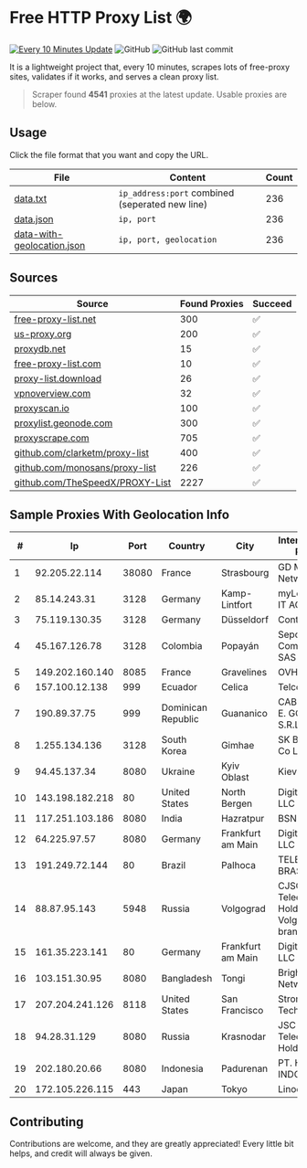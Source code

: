 
# Free HTTP Proxy List 🌍

[![Every 10 Minutes Update](https://github.com/mertguvencli/http-proxy-list/actions/workflows/main.yml/badge.svg?branch=main)](https://github.com/mertguvencli/http-proxy-list/actions/workflows/main.yml)
![GitHub](https://img.shields.io/github/license/mertguvencli/http-proxy-list)
![GitHub last commit](https://img.shields.io/github/last-commit/mertguvencli/http-proxy-list)

It is a lightweight project that, every 10 minutes, scrapes lots of free-proxy sites, validates if it works, and serves a clean proxy list.


> Scraper found **4541** proxies at the latest update. Usable proxies are below.

## Usage

Click the file format that you want and copy the URL.


|File|Content|Count|
|----|-------|-----|
|[data.txt](https://raw.githubusercontent.com/mertguvencli/http-proxy-list/main/proxy-list/data.txt)|`ip_address:port` combined (seperated new line)|236|
|[data.json](https://raw.githubusercontent.com/mertguvencli/http-proxy-list/main/proxy-list/data.json)|`ip, port`|236|
|[data-with-geolocation.json](https://raw.githubusercontent.com/mertguvencli/http-proxy-list/main/proxy-list/data-with-geolocation.json)|`ip, port, geolocation`|236|

## Sources

|Source|Found Proxies|Succeed|
|------|-------------|-------|
|[free-proxy-list.net](https://free-proxy-list.net)|300|✅|
|[us-proxy.org](https://www.us-proxy.org)|200|✅|
|[proxydb.net](http://proxydb.net)|15|✅|
|[free-proxy-list.com](https://free-proxy-list.com/?page=&port=&type%5B%5D=http&type%5B%5D=https&up_time=0&search=Search)|10|✅|
|[proxy-list.download](https://www.proxy-list.download/HTTP)|26|✅|
|[vpnoverview.com](https://vpnoverview.com/privacy/anonymous-browsing/free-proxy-servers)|32|✅|
|[proxyscan.io](https://www.proxyscan.io)|100|✅|
|[proxylist.geonode.com](https://proxylist.geonode.com/api/proxy-list?limit=300&page=1&sort_by=lastChecked&sort_type=desc&protocols=http,https)|300|✅|
|[proxyscrape.com](https://api.proxyscrape.com/v2/?request=displayproxies&protocol=http&timeout=10000&country=all&ssl=all&anonymity=all)|705|✅|
|[github.com/clarketm/proxy-list](https://raw.githubusercontent.com/clarketm/proxy-list/master/proxy-list-raw.txt)|400|✅|
|[github.com/monosans/proxy-list](https://raw.githubusercontent.com/monosans/proxy-list/main/proxies/http.txt)|226|✅|
|[github.com/TheSpeedX/PROXY-List](https://raw.githubusercontent.com/TheSpeedX/PROXY-List/master/http.txt)|2227|✅|


## Sample Proxies With Geolocation Info

|#|Ip|Port|Country|City|Internet Service Provider|
|-|--|----|-------|----|-------------------------|
|1|92.205.22.114|38080|France|Strasbourg|GD MASS Network|
|2|85.14.243.31|3128|Germany|Kamp-Lintfort|myLoc managed IT AG|
|3|75.119.130.35|3128|Germany|Düsseldorf|Contabo GmbH|
|4|45.167.126.78|3128|Colombia|Popayán|Sepcom Comunicaciones SAS|
|5|149.202.160.140|8085|France|Gravelines|OVH SAS|
|6|157.100.12.138|999|Ecuador|Celica|Telconet S.A|
|7|190.89.37.75|999|Dominican Republic|Guananico|CABLE VISION E. GONZALEZ, S.R.L.|
|8|1.255.134.136|3128|South Korea|Gimhae|SK Broadband Co Ltd|
|9|94.45.137.34|8080|Ukraine|Kyiv Oblast|Kievline LLC|
|10|143.198.182.218|80|United States|North Bergen|DigitalOcean, LLC|
|11|117.251.103.186|8080|India|Hazratpur|BSNL Internet|
|12|64.225.97.57|8080|Germany|Frankfurt am Main|DigitalOcean, LLC|
|13|191.249.72.144|80|Brazil|Palhoca|TELEFÔNICA BRASIL S.A|
|14|88.87.95.143|5948|Russia|Volgograd|CJSC "ER-Telecom Holding" Volgograd branch|
|15|161.35.223.141|80|Germany|Frankfurt am Main|DigitalOcean, LLC|
|16|103.151.30.95|8080|Bangladesh|Tongi|Bright Star Network|
|17|207.204.241.126|8118|United States|San Francisco|Strong Technology|
|18|94.28.31.129|8080|Russia|Krasnodar|JSC "ER-Telecom Holding"|
|19|202.180.20.66|8080|Indonesia|Padurenan|PT. HIPERNET INDODATA|
|20|172.105.226.115|443|Japan|Tokyo|Linode, LLC|



## Contributing

Contributions are welcome, and they are greatly appreciated! Every
little bit helps, and credit will always be given.

